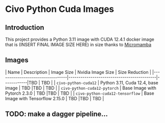 # Civo Python Cuda Images

## Introduction

This project provides a Python 3.11 image with CUDA 12.4.1 docker image that is (INSERT FINAL IMAGE SIZE HERE) in size thanks to [Micromamba](https://mamba.readthedocs.io/en/latest/user_guide/micromamba.html)


## Images 
| Name                             | Description                                | Image Size | Nvidia Image Size | Size Reduction |
|----------------------------------|--------------------------------------------|------------|TBD | TBD |
| `civo-python-cuda12`             | Python 3.11, Cuda 12.4, base image | TBD        |TBD | TBD |
| `civo-python-cuda12-pytorch`     | Base Image with Pytorch 2.3.0 | TBD        |TBD | TBD |
| `civo-python-cuda12-tensorflow`  | Base Image with Tensorflow 2.15.0 | TBD    |TBD | TBD |

## TODO: make a dagger pipeline...